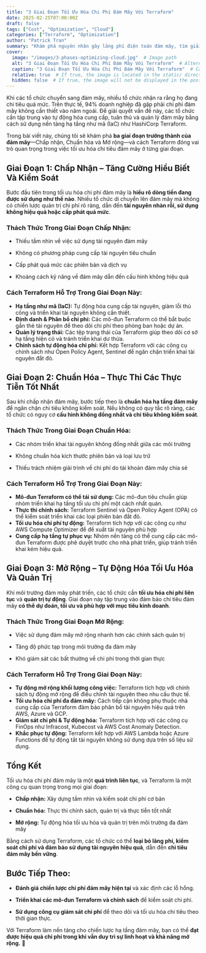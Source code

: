 ```yaml
---
title: "3 Giai Đoạn Tối Ưu Hóa Chi Phí Đám Mây Với Terraform"
date: 2025-02-25T07:00:00Z
draft: false
tags: ["Cost", "Optimization", "Cloud"]
categories: ["Terraform", "Optimization"]
author: "Patrick Tran"
summary: "Khám phá nguyên nhân gây lãng phí điện toán đám mây, tìm giải pháp tối ưu hóa chi tiêu và tìm hiểu cách HashiCorp Terraform tối ưu hóa chi tiêu cho điện toán đám mây ở mọi giai đoạn phát triển của tổ chức bạn."
cover:
  image: "/images/3-phases-optimizing-cloud.jpg"  # Image path
  alt: "3 Giai Đoạn Tối Ưu Hóa Chi Phí Đám Mây Với Terraform"  # Alternative text if the image fails to load
  caption: "3 Giai Đoạn Tối Ưu Hóa Chi Phí Đám Mây Với Terraform"  # Caption below the image (optional)
  relative: true  # If true, the image is located in the static/ directory
  hidden: false  # If true, the image will not be displayed in the post, only on the post list
---
```

Khi các tổ chức chuyển sang đám mây, nhiều tổ chức nhận ra rằng họ đang chi tiêu quá mức. Trên thực tế, 94% doanh nghiệp đã gặp phải chi phí đám mây không cần thiết vào năm ngoái. Để giải quyết vấn đề này, các tổ chức cần tập trung vào tự động hóa cung cấp, tuân thủ và quản lý đám mây bằng cách sử dụng nền tảng hạ tầng như mã (IaC) như HashiCorp Terraform.

Trong bài viết này, chúng tôi sẽ khám phá **ba giai đoạn trưởng thành của đám mây**—Chấp nhận, Chuẩn hóa và Mở rộng—và cách Terraform đóng vai trò quan trọng trong việc tối ưu hóa chi tiêu đám mây ở từng giai đoạn.

## **Giai Đoạn 1: Chấp Nhận – Tăng Cường Hiểu Biết Và Kiểm Soát**

Bước đầu tiên trong tối ưu hóa chi phí đám mây là **hiểu rõ dòng tiền đang được sử dụng như thế nào**. Nhiều tổ chức di chuyển lên đám mây mà không có chiến lược quản trị chi phí rõ ràng, dẫn đến **tài nguyên nhàn rỗi, sử dụng không hiệu quả hoặc cấp phát quá mức**.

### **Thách Thức Trong Giai Đoạn Chấp Nhận:**

*   Thiếu tầm nhìn về việc sử dụng tài nguyên đám mây
    
*   Không có phương pháp cung cấp tài nguyên tiêu chuẩn
    
*   Cấp phát quá mức các phiên bản và dịch vụ
    
*   Khoảng cách kỹ năng về đám mây dẫn đến cấu hình không hiệu quả
    

### **Cách Terraform Hỗ Trợ Trong Giai Đoạn Này:**

*   **Hạ tầng như mã (IaC):** Tự động hóa cung cấp tài nguyên, giảm lỗi thủ công và triển khai tài nguyên không cần thiết.
*   **Định danh & Phân bổ chi phí:** Các mô-đun Terraform có thể bắt buộc gắn thẻ tài nguyên để theo dõi chi phí theo phòng ban hoặc dự án.
*   **Quản lý trạng thái:** Các tệp trạng thái của Terraform giúp theo dõi cơ sở hạ tầng hiện có và tránh triển khai dư thừa.
*   **Chính sách tự động hóa chi phí:** Kết hợp Terraform với các công cụ chính sách như Open Policy Agent, Sentinel để ngăn chặn triển khai tài nguyên đắt đỏ.

## **Giai Đoạn 2: Chuẩn Hóa – Thực Thi Các Thực Tiễn Tốt Nhất**

Sau khi chấp nhận đám mây, bước tiếp theo là **chuẩn hóa hạ tầng đám mây** để ngăn chặn chi tiêu không kiểm soát. Nếu không có quy tắc rõ ràng, các tổ chức có nguy cơ **cấu hình không đồng nhất và chi tiêu không kiểm soát**.

### **Thách Thức Trong Giai Đoạn Chuẩn Hóa:**

*   Các nhóm triển khai tài nguyên không đồng nhất giữa các môi trường
    
*   Không chuẩn hóa kích thước phiên bản và loại lưu trữ
    
*   Thiếu trách nhiệm giải trình về chi phí do tài khoản đám mây chia sẻ
    

### **Cách Terraform Hỗ Trợ Trong Giai Đoạn Này:**

*   **Mô-đun Terraform có thể tái sử dụng:** Các mô-đun tiêu chuẩn giúp nhóm triển khai hạ tầng tối ưu chi phí một cách nhất quán.
*   **Thực thi chính sách:** Terraform Sentinel và Open Policy Agent (OPA) có thể kiểm soát triển khai các loại phiên bản đắt đỏ.
*   **Tối ưu hóa chi phí tự động:** Terraform tích hợp với các công cụ như AWS Compute Optimizer để đề xuất tài nguyên phù hợp
*   **Cung cấp hạ tầng tự phục vụ:** Nhóm nền tảng có thể cung cấp các mô-đun Terraform được phê duyệt trước cho nhà phát triển, giúp tránh triển khai kém hiệu quả.

## **Giai Đoạn 3: Mở Rộng – Tự Động Hóa Tối Ưu Hóa Và Quản Trị**

Khi môi trường đám mây phát triển, các tổ chức cần **tối ưu hóa chi phí liên tục** và **quản trị tự động**. Giai đoạn này tập trung vào đảm bảo chi tiêu đám mây **có thể dự đoán, tối ưu và phù hợp với mục tiêu kinh doanh**.

### **Thách Thức Trong Giai Đoạn Mở Rộng:**

*   Việc sử dụng đám mây mở rộng nhanh hơn các chính sách quản trị
    
*   Tăng độ phức tạp trong môi trường đa đám mây
    
*   Khó giám sát các bất thường về chi phí trong thời gian thực
    

### **Cách Terraform Hỗ Trợ Trong Giai Đoạn Này:**

*   **Tự động mở rộng khối lượng công việc:** Terraform tích hợp với chính sách tự động mở rộng để điều chỉnh tài nguyên theo nhu cầu thực tế.
*   **Tối ưu hóa chi phí đa đám mây:** Cách tiếp cận không phụ thuộc nhà cung cấp của Terraform đảm bảo phân bổ tài nguyên hiệu quả trên AWS, Azure và GCP.
*   **Giám sát chi phí & Tự động hóa:** Terraform tích hợp với các công cụ FinOps như Infracost, Kubecost và AWS Cost Anomaly Detection.
*   **Khắc phục tự động:** Terraform kết hợp với AWS Lambda hoặc Azure Functions để tự động tắt tài nguyên không sử dụng dựa trên số liệu sử dụng.

## **Tổng Kết**

Tối ưu hóa chi phí đám mây là một **quá trình liên tục**, và Terraform là một công cụ quan trọng trong mọi giai đoạn:

*   **Chấp nhận:** Xây dựng tầm nhìn và kiểm soát chi phí cơ bản
    
*   **Chuẩn hóa:** Thực thi chính sách, quản trị và thực tiễn tốt nhất
    
*   **Mở rộng:** Tự động hóa tối ưu hóa và quản trị trên môi trường đa đám mây
    

Bằng cách sử dụng Terraform, các tổ chức có thể **loại bỏ lãng phí, kiểm soát chi phí và đảm bảo sử dụng tài nguyên hiệu quả**, dẫn đến **chi tiêu đám mây bền vững**.

## **Bước Tiếp Theo:**

*   **Đánh giá chiến lược chi phí đám mây hiện tại** và xác định các lỗ hổng.
    
*   **Triển khai các mô-đun Terraform và chính sách** để kiểm soát chi phí.
    
*   **Sử dụng công cụ giám sát chi phí** để theo dõi và tối ưu hóa chi tiêu theo thời gian thực.
    

Với Terraform làm nền tảng cho chiến lược hạ tầng đám mây, bạn có thể **đạt được hiệu quả chi phí trong khi vẫn duy trì sự linh hoạt và khả năng mở rộng.** 🚀